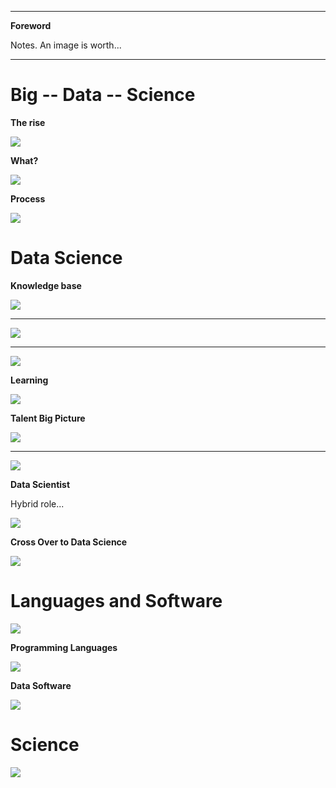 <!--
---

[TOC]
-->
---

**Foreword**

Notes. An image is worth...

---

# Big -- Data -- Science

**The rise**

![](img/Infographies/rise_of_big_data.jpg)

**What?**

![](img/Infographies/what_is_big_data.jpg)

**Process**

![](img/Infographies/big_data_process.jpg)

# Data Science

**Knowledge base**

![](img/Infographies/data_science_vd.png)

---

![](img/Infographies/data_science_vd2.png)

---

![](img/Infographies/DataScienceDisciplines.png)

**Learning**

![](img/Infographies/content_datascienceeightsteps.png)

**Talent Big Picture**

![](img/Infographies/Data_Science_Industry.png)

---

![](img/Infographies/Data_Science_Roles.jpg)

**Data Scientist**

Hybrid role...

![](img/Infographies/Data_Scientist.jpg)

**Cross Over to Data Science**

![](img/Infographies/Python_Web_Development_Data_Science.png)

# Languages and Software

![](img/Infographies/Data_Scientist2.jpg)

**Programming Languages**

![](img/Infographies/R_vs_Python.png)

**Data Software** 

![](img/Infographies/SAS_vs_R.png)

# Science

![](img/Infographies/scientific-method-as-an-ongoing-process.svg)
